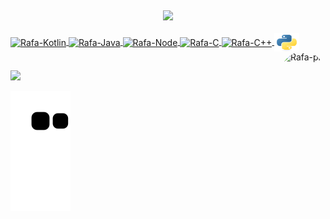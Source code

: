 ##

<div align="center">
  <a href="https://github.com/LilMaia">
  <img height="320em" src="https://github-readme-stats.vercel.app/api/top-langs/?username=LilMaia&layout=compact&langs_count=7&theme=tokyonight"/>
</div>

<div style="display: inline_block"><br>
  <img align="center" alt="Rafa-Kotlin" height="30" width="40" src="https://cdn.jsdelivr.net/gh/devicons/devicon/icons/kotlin/kotlin-plain.svg">
  <img align="center" alt="Rafa-Java" height="30" width="40" src="https://cdn.jsdelivr.net/gh/devicons/devicon/icons/java/java-plain.svg">
  <img align="center" alt="Rafa-Node" height="30" width="40" src="https://cdn.jsdelivr.net/gh/devicons/devicon/icons/nodejs/nodejs-plain-wordmark.svg">
  <img align="center" alt="Rafa-C" height="30" width="40" src="https://cdn.jsdelivr.net/gh/devicons/devicon/icons/c/c-line.svg">
  <img align="center" alt="Rafa-C++" height="30" width="40" src="https://cdn.jsdelivr.net/gh/devicons/devicon/icons/cplusplus/cplusplus-line.svg">
  <img align="center" alt="Rafa-Python" height="30" width="40" src="https://raw.githubusercontent.com/devicons/devicon/master/icons/python/python-original.svg">
  <img align="right" alt="Rafa-pic" height="150" style="border-radius:50px;" src="https://media.baamboozle.com/uploads/images/1086/1656419572_1561416_gif-url.gif">
</div>
  
  ##
 
<div> 
  <a href="https://www.linkedin.com/in/rafael-maia-8ab2a119b/" target="_blank"><img src="https://img.shields.io/badge/-LinkedIn-%230077B5?style=for-the-badge&logo=linkedin&logoColor=white" target="_blank"></a> 
 
  ![Snake animation](https://github.com/LilMaia/LilMaia/blob/output/github-contribution-grid-snake.svg)
 
</div>
